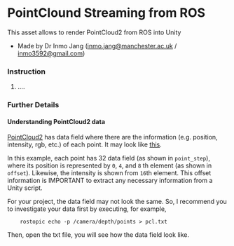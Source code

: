 # PointClound Streaming from ROS

This asset allows to render PointCloud2 from ROS into Unity

- Made by Dr Inmo Jang (inmo.jang@manchester.ac.uk / inmo3592@gmail.com)

### Instruction 
1. ....

### Further Details
#### Understanding PointCloud2 data 

[PointCloud2](http://docs.ros.org/melodic/api/sensor_msgs/html/msg/PointCloud2.html) has data field where there are the information (e.g. position, intensity, rgb, etc.) of each point. It may look like [this](https://answers.ros.org/question/58112/how-can-i-save-a-msg-to-a-file/). 

In this example, each point has 32 data field (as shown in `point_step`), where its position is represented by `0`, `4`, and `8` th element (as shown in `offset`). Likewise, the intensity is shown from `16`th element. This offset information is IMPORTANT to extract any necessary information from a Unity script. 

For your project, the data field may not look the same. So, I recommend you to investigate your data first by executing, for example, 

        rostopic echo -p /camera/depth/points > pcl.txt

Then, open the txt file, you will see how the data field look like. 
        
